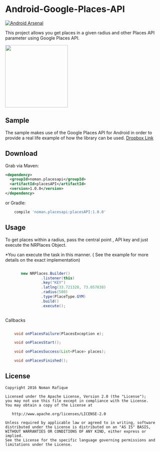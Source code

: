 Android-Google-Places-API
=========================

[![Android Arsenal](https://img.shields.io/badge/Android%20Arsenal-Android--Google--Places--API-brightgreen.svg?style=flat)](http://android-arsenal.com/details/1/4463)


This project allows you get places in a given radius and other Places API parameter using Google Places API. 


<img src="http://i67.tinypic.com/imj6vc.png" width="200">

Sample
------------

The sample makes use of the Google Places API for Android in order to provide a real life example of how the library can be used. [Dropbox Link](https://www.dropbox.com/s/47eq14a5tj2vqmq/Places-Demo.apk?dl=0)

Download
--------


Grab via Maven:
```xml
<dependency>
  <groupId>noman.placesapi</groupId>
  <artifactId>placesAPI</artifactId>
  <version>1.0.0</version>
</dependency>
```
or Gradle:
```groovy
    compile 'noman.placesapi:placesAPI:1.0.0'
```

Usage
-----

To get places within a radius, pass the central point , API key and just execute the NRPlaces Object.


*You can execute the task in this manner. ( See the example for more details on the exact implementation)



``` java

       new NRPlaces.Builder()
                .listener(this)
                .key("KEY")
                .latlng(33.721328, 73.057838)
                .radius(500)
                .type(PlaceType.GYM)
                .build()
                .execute();
        
```
Callbacks

``` java

    void onPlacesFailure(PlacesException e);

    void onPlacesStart();

    void onPlacesSuccess(List<Place> places);

    void onPlacesFinished();
```

License
--------

    Copyright 2016 Noman Rafique

    Licensed under the Apache License, Version 2.0 (the "License");
    you may not use this file except in compliance with the License.
    You may obtain a copy of the License at

       http://www.apache.org/licenses/LICENSE-2.0

    Unless required by applicable law or agreed to in writing, software
    distributed under the License is distributed on an "AS IS" BASIS,
    WITHOUT WARRANTIES OR CONDITIONS OF ANY KIND, either express or implied.
    See the License for the specific language governing permissions and
    limitations under the License.








